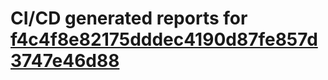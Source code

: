 # CI/CD generated reports for [f4c4f8e82175dddec4190d87fe857d3747e46d88](https://github.com/hydephp/develop/commit/f4c4f8e82175dddec4190d87fe857d3747e46d88)
